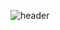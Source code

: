 ![header](https://capsule-render.vercel.app/api?type=wave&color=95D2B3&text=Sandy's%20Github&height=200&color=gradient)
